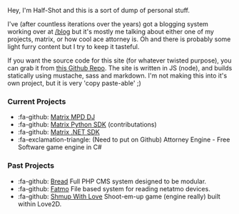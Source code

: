 Hey, I'm Half-Shot and this is a sort of dump of personal stuff.

I've (after countless iterations over the years) got a blogging system working over at [/blog](/blog/index) but it's mostly me talking about either one of my projects, matrix, or how cool ace attorney is. Oh and there is probably some light furry content but I try to keep it tasteful.

If you want the source code for this site (for whatever twisted purpose), you can grab it from [this Github  Repo](https://github.com/Half-Shot/half-shot.uk). The site is written in JS (node), and builds statically using mustache, sass and markdown. I'm not making this into it's own project, but it is very 'copy paste-able' ;)

### Current Projects
* :fa-github: [Matrix MPD DJ](https://github.com/Half-Shot/matrix-mpd-dj)
* :fa-github: [Matrix Python SDK](https://github.com/matrix-org/matrix-python-sdk) (contributations)
* :fa-github: [Matrix .NET SDK](https://github.com/Half-Shot/matrix-dotnet-sdk)
* :fa-exclamation-triangle: (Need to put on Github) Attorney Engine - Free Software game engine in C#

### Past Projects

* :fa-github: [Bread](https://github.com/Half-Shot/bread) Full PHP CMS system designed to be modular.
* :fa-github: [Fatmo](https://github.com/Half-Shot/fatmo) File based system for reading netatmo devices.
* :fa-github: [Shmup With Love](https://github.com/Half-Shot/ShmupWithLove) Shoot-em-up game (engine really) built within Love2D.

